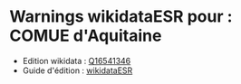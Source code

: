 Warnings wikidataESR pour : COMUE d'Aquitaine
================

- Edition wikidata : [Q16541346](https://www.wikidata.org/wiki/Q16541346)
- Guide d'édition : [wikidataESR](https://github.com/cpesr/wikidataESR/)

